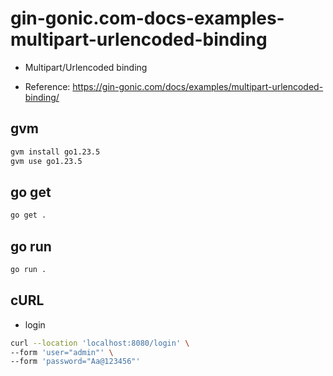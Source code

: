# gin-gonic.com-docs-examples-multipart-urlencoded-binding

- Multipart/Urlencoded binding

- Reference: https://gin-gonic.com/docs/examples/multipart-urlencoded-binding/

## gvm

```sh
gvm install go1.23.5
gvm use go1.23.5
```

## go get

```sh
go get .
```

## go run

```sh
go run .
```

## cURL

- login

```sh
curl --location 'localhost:8080/login' \
--form 'user="admin"' \
--form 'password="Aa@123456"'
```
